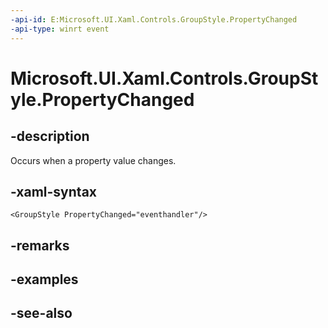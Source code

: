 ```yaml
---
-api-id: E:Microsoft.UI.Xaml.Controls.GroupStyle.PropertyChanged
-api-type: winrt event
---
```


<!-- Event syntax
public event Windows.UI.Xaml.Data.PropertyChangedEventHandler PropertyChanged
-->

# Microsoft.UI.Xaml.Controls.GroupStyle.PropertyChanged

## -description
Occurs when a property value changes.

## -xaml-syntax
```xaml
<GroupStyle PropertyChanged="eventhandler"/>
```


## -remarks

## -examples

## -see-also
